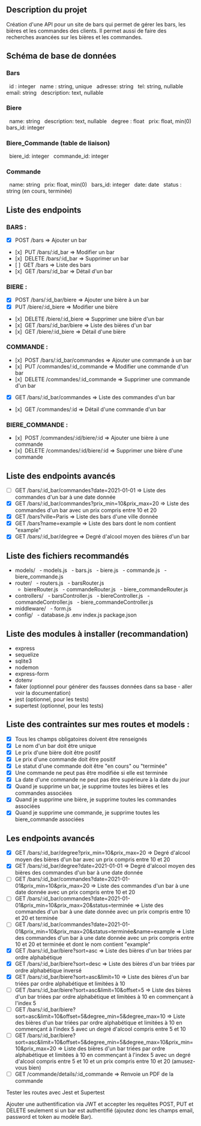## Description du projet   
Création d'une API pour un site de bars qui permet de gérer les bars, les bières et les commandes des clients. Il permet aussi de faire des recherches avancées sur les bières et les commandes.
## Schéma de base de données
### Bars
  id : integer
  name : string, unique
  adresse: string
  tel: string, nullable
  email: string
  description: text, nullable

### Biere
  name: string
  description: text, nullable
  degree : float
  prix: float, min(0)
  bars_id: integer

### Biere_Commande (table de liaison)
  biere_id: integer
  commande_id: integer

### Commande
  name: string
  prix: float, min(0)
  bars_id: integer
  date: date
  status : string (en cours, terminée)

## Liste des endpoints
### BARS :
- [x] POST /bars => Ajouter un bar
- [x]  PUT /bars/:id_bar => Modifier un bar
- [x]  DELETE /bars/:id_bar => Supprimer un bar
- [ ]  GET /bars => Liste des bars
- [x]  GET /bars/:id_bar => Détail d'un bar

### BIERE :
- [x] POST /bars/:id_bar/biere => Ajouter une bière à un bar
- [x] PUT /biere/:id_biere => Modifier une bière
- [x]  DELETE /biere/:id_biere => Supprimer une bière d'un bar
- [x]  GET /bars/:id_bar/biere => Liste des bières d'un bar
- [x]  GET /biere/:id_biere => Détail d'une bière
### COMMANDE :  
- [x]  POST /bars/:id_bar/commandes => Ajouter une commande à un bar
- [x]  PUT /commandes/:id_commande => Modifier une commande d'un bar
- [x]  DELETE /commandes/:id_commande => Supprimer une commande d'un bar
- [x] GET /bars/:id_bar/commandes => Liste des commandes d'un bar
- [x]  GET /commandes/:id => Détail d'une commande d'un bar

### BIERE_COMMANDE :
- [x]  POST /commandes/:id/biere/:id => Ajouter une bière à une commande
- [x]  DELETE /commandes/:id/biere/:id => Supprimer une bière d'une commande

  
## Liste des endpoints avancés
- [ ] GET /bars/:id_bar/commandes?date=2021-01-01 => Liste des commandes d'un bar à une date donnée
- [x] GET /bars/:id_bar/commandes?prix_min=10&prix_max=20 => Liste des commandes d'un bar avec un prix compris entre 10 et 20
- [x] GET /bars?ville=Paris => Liste des bars d'une ville donnée
- [x] GET /bars?name=example => Liste des bars dont le nom contient "example"
- [x] GET /bars/:id_bar/degree => Degré d'alcool moyen des bières d'un bar

## Liste des fichiers recommandés
- models/
  - models.js
  - bars.js
  - biere.js
  - commande.js
  - biere_commande.js
- router/
  - routers.js
  - barsRouter.js
  - biereRouter.js
  - commandeRouter.js
  - biere_commandeRouter.js
- controllers/
  - barsController.js
  - biereController.js
  - commandeController.js
  - biere_commandeController.js
- middleware/
  - form.js
- config/
  - database.js
.env
index.js
package.json

## Liste des modules à installer (recommandation)
- express
- sequelize
- sqlite3
- nodemon
- express-form
- dotenv
- faker (optionnel pour générer des fausses données dans sa base - aller voir la documentation)
- jest (optionnel, pour les tests)
- supertest (optionnel, pour les tests)

## Liste des contraintes sur mes routes et models :
- [x] Tous les champs obligatoires doivent être renseignés
- [x] Le nom d'un bar doit être unique
- [x] Le prix d'une bière doit être positif
- [x] Le prix d'une commande doit être positif
- [x] Le statut d'une commande doit être "en cours" ou "terminée"
- [x] Une commande ne peut pas être modifiée si elle est terminée
- [x] La date d'une commande ne peut pas être supérieure à la date du jour
- [x] Quand je supprime un bar, je supprime toutes les bières et les commandes associées
- [x] Quand je supprime une bière, je supprime toutes les commandes associées
- [x] Quand je supprime une commande, je supprime toutes les biere_commande associées

## Les endpoints avancés
- [x] GET /bars/:id_bar/degree?prix_min=10&prix_max=20 => Degré d'alcool moyen des bières d'un bar avec un prix compris entre 10 et 20
- [x] GET /bars/:id_bar/degree?date=2021-01-01 => Degré d'alcool moyen des bières des commandes d'un bar à une date donnée
- [ ] GET /bars/:id_bar/commandes?date=2021-01-01&prix_min=10&prix_max=20 => Liste des commandes d'un bar à une date donnée avec un prix compris entre 10 et 20
- [ ] GET /bars/:id_bar/commandes?date=2021-01-01&prix_min=10&prix_max=20&status=terminée => Liste des commandes d'un bar à une date donnée avec un prix compris entre 10 et 20 et terminée
- [ ] GET /bars/:id_bar/commandes?date=2021-01-01&prix_min=10&prix_max=20&status=terminée&name=example => Liste des commandes d'un bar à une date donnée avec un prix compris entre 10 et 20 et terminée et dont le nom contient "example"
- [x] GET /bars/:id_bar/biere?sort=asc => Liste des bières d'un bar triées par ordre alphabétique  
- [x] GET /bars/:id_bar/biere?sort=desc => Liste des bières d'un bar triées par ordre alphabétique inversé
- [x] GET /bars/:id_bar/biere?sort=asc&limit=10 => Liste des bières d'un bar triées par ordre alphabétique et limitées à 10
- [ ] GET /bars/:id_bar/biere?sort=asc&limit=10&offset=5 => Liste des bières d'un bar triées par ordre alphabétique et limitées à 10 en commençant à l'index 5
- [ ] GET /bars/:id_bar/biere?sort=asc&limit=10&offset=5&degree_min=5&degree_max=10 => Liste des bières d'un bar triées par ordre alphabétique et limitées à 10 en commençant à l'index 5 avec un degré d'alcool compris entre 5 et 10
- [ ] GET /bars/:id_bar/biere?sort=asc&limit=10&offset=5&degree_min=5&degree_max=10&prix_min=10&prix_max=20 => Liste des bières d'un bar triées par ordre alphabétique et limitées à 10 en commençant à l'index 5 avec un degré d'alcool compris entre 5 et 10 et un prix compris entre 10 et 20 (amusez-vous bien)
- [ ] GET /commande/details/:id_commande => Renvoie un PDF de la commande

Tester les routes avec Jest et Supertest

Ajouter une authentification via JWT et accepter les requêtes POST, PUT et DELETE seulement si un bar est authentifié (ajoutez donc les champs email, password et token au modèle Bar).
